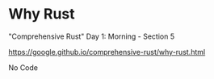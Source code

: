 # Why Rust

"Comprehensive Rust" Day 1: Morning - Section 5

https://google.github.io/comprehensive-rust/why-rust.html

No Code

<!-- MarkdownTOC -->

<!-- /MarkdownTOC -->
